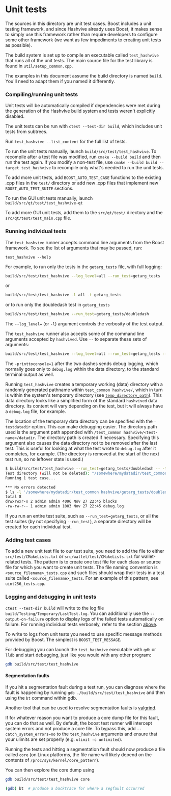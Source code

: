 # Unit tests

The sources in this directory are unit test cases. Boost includes a
unit testing framework, and since Hashvive already uses Boost, it makes
sense to simply use this framework rather than require developers to
configure some other framework (we want as few impediments to creating
unit tests as possible).

The build system is set up to compile an executable called `test_hashvive`
that runs all of the unit tests. The main source file for the test library is found in
`util/setup_common.cpp`.

The examples in this document assume the build directory is named
`build`. You'll need to adapt them if you named it differently.

### Compiling/running unit tests

Unit tests will be automatically compiled if dependencies were met
during the generation of the Hashvive build system
and tests weren't explicitly disabled.

The unit tests can be run with `ctest --test-dir build`, which includes unit
tests from subtrees.

Run `test_hashvive --list_content` for the full list of tests.

To run the unit tests manually, launch `build/src/test/test_hashvive`. To recompile
after a test file was modified, run `cmake --build build` and then run the test again. If you
modify a non-test file, use `cmake --build build --target test_hashvive` to recompile only what's needed
to run the unit tests.

To add more unit tests, add `BOOST_AUTO_TEST_CASE` functions to the existing
.cpp files in the `test/` directory or add new .cpp files that
implement new `BOOST_AUTO_TEST_SUITE` sections.

To run the GUI unit tests manually, launch `build/src/qt/test/test_hashvive-qt`

To add more GUI unit tests, add them to the `src/qt/test/` directory and
the `src/qt/test/test_main.cpp` file.

### Running individual tests

The `test_hashvive` runner accepts command line arguments from the Boost
framework. To see the list of arguments that may be passed, run:

```
test_hashvive --help
```

For example, to run only the tests in the `getarg_tests` file, with full logging:

```bash
build/src/test/test_hashvive --log_level=all --run_test=getarg_tests
```

or

```bash
build/src/test/test_hashvive -l all -t getarg_tests
```

or to run only the doubledash test in `getarg_tests`

```bash
build/src/test/test_hashvive --run_test=getarg_tests/doubledash
```

The `--log_level=` (or `-l`) argument controls the verbosity of the test output.

The `test_hashvive` runner also accepts some of the command line arguments accepted by
`hashvived`. Use `--` to separate these sets of arguments:

```bash
build/src/test/test_hashvive --log_level=all --run_test=getarg_tests -- -printtoconsole=1
```

The `-printtoconsole=1` after the two dashes sends debug logging, which
normally goes only to `debug.log` within the data directory, to the
standard terminal output as well.

Running `test_hashvive` creates a temporary working (data) directory with a randomly
generated pathname within `test_common hashvive/`, which in turn is within
the system's temporary directory (see
[`temp_directory_path`](https://en.cppreference.com/w/cpp/filesystem/temp_directory_path)).
This data directory looks like a simplified form of the standard `hashvived` data
directory. Its content will vary depending on the test, but it will always
have a `debug.log` file, for example.

The location of the temporary data directory can be specified with the
`-testdatadir` option. This can make debugging easier. The directory
path used is the argument path appended with
`/test_common hashvive/<test-name>/datadir`.
The directory path is created if necessary.
Specifying this argument also causes the data directory
not to be removed after the last test. This is useful for looking at
what the test wrote to `debug.log` after it completes, for example.
(The directory is removed at the start of the next test run,
so no leftover state is used.)

```bash
$ build/src/test/test_hashvive --run_test=getarg_tests/doubledash -- -testdatadir=/somewhere/mydatadir
Test directory (will not be deleted): "/somewhere/mydatadir/test_common hashvive/getarg_tests/doubledash/datadir"
Running 1 test case...

*** No errors detected
$ ls -l '/somewhere/mydatadir/test_common hashvive/getarg_tests/doubledash/datadir'
total 8
drwxrwxr-x 2 admin admin 4096 Nov 27 22:45 blocks
-rw-rw-r-- 1 admin admin 1003 Nov 27 22:45 debug.log
```

If you run an entire test suite, such as `--run_test=getarg_tests`, or all the test suites
(by not specifying `--run_test`), a separate directory
will be created for each individual test.

### Adding test cases

To add a new unit test file to our test suite, you need
to add the file to either `src/test/CMakeLists.txt` or
`src/wallet/test/CMakeLists.txt` for wallet-related tests. The pattern is to create
one test file for each class or source file for which you want to create
unit tests. The file naming convention is `<source_filename>_tests.cpp`
and such files should wrap their tests in a test suite
called `<source_filename>_tests`. For an example of this pattern,
see `uint256_tests.cpp`.

### Logging and debugging in unit tests

`ctest --test-dir build` will write to the log file `build/Testing/Temporary/LastTest.log`. You can
additionally use the `--output-on-failure` option to display logs of the failed tests automatically
on failure. For running individual tests verbosely, refer to the section
[above](#running-individual-tests).

To write to logs from unit tests you need to use specific message methods
provided by Boost. The simplest is `BOOST_TEST_MESSAGE`.

For debugging you can launch the `test_hashvive` executable with `gdb` or `lldb` and
start debugging, just like you would with any other program:

```bash
gdb build/src/test/test_hashvive
```

#### Segmentation faults

If you hit a segmentation fault during a test run, you can diagnose where the fault
is happening by running `gdb ./build/src/test/test_hashvive` and then using the `bt` command
within gdb.

Another tool that can be used to resolve segmentation faults is
[valgrind](https://valgrind.org/).

If for whatever reason you want to produce a core dump file for this fault, you can do
that as well. By default, the boost test runner will intercept system errors and not
produce a core file. To bypass this, add `--catch_system_errors=no` to the
`test_hashvive` arguments and ensure that your ulimits are set properly (e.g. `ulimit -c
unlimited`).

Running the tests and hitting a segmentation fault should now produce a file called `core`
(on Linux platforms, the file name will likely depend on the contents of
`/proc/sys/kernel/core_pattern`).

You can then explore the core dump using

```bash
gdb build/src/test/test_hashvive core

(gdb) bt  # produce a backtrace for where a segfault occurred
```
